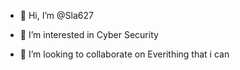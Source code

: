 - 👋 Hi, I’m @Sla627

- 👀 I’m interested in Cyber Security
<!-- - 🌱 I’m currently learning ... -->
- 💞️ I’m looking to collaborate on Everithing that i can
<!-- - 📫 How to reach me ... -->

<!---
Sla627/Sla627 is a ✨ special ✨ repository because its `README.md` (this file) appears on your GitHub profile.
You can click the Preview link to take a look at your changes.
--->
